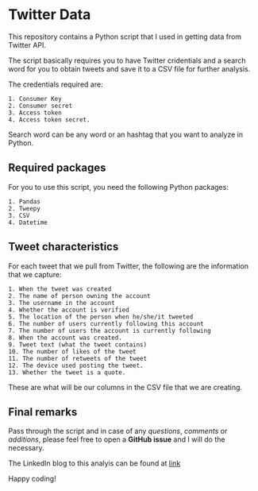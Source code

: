 # Twitter Data

This repository contains a Python script that I used in getting data from Twitter API.

The script basically requires you to have Twitter cridentials and a search word for you to obtain tweets and save it to a CSV file for further analysis.

The credentials required are:

    1. Consumer Key
    2. Consumer secret
    3. Access token
    4. Access token secret.

Search word can be any word or an hashtag that you want to analyze in Python.

## Required packages

For you to use this script, you need the following Python packages:

    1. Pandas
    2. Tweepy
    3. CSV
    4. Datetime
 
## Tweet characteristics

For each tweet that we pull from Twitter, the following are the information that we capture:

    1. When the tweet was created
    2. The name of person owning the account
    3. The username in the account
    4. Whether the account is verified
    5. The location of the person when he/she/it tweeted
    6. The number of users currently following this account
    7. The number of users the account is currently following
    8. When the account was created.
    9. Tweet text (what the tweet contains)
    10. The number of likes of the tweet
    11. The number of retweets of the tweet
    12. The device used posting the tweet.
    13. Whether the tweet is a quote.
    
These are what will be our columns in the CSV file that we are creating.


## Final remarks

Pass through the script and in case of any *questions*, *comments* or *additions*, please feel free to open a **GitHub issue** and I will do the necessary.

The LinkedIn blog to this analyis can be found at [link](https://www.linkedin.com/posts/kipngeno-kirui_twitterdata-twitterposts-dataanalysis-activity-6802563252619354112-IicO)

Happy coding!
